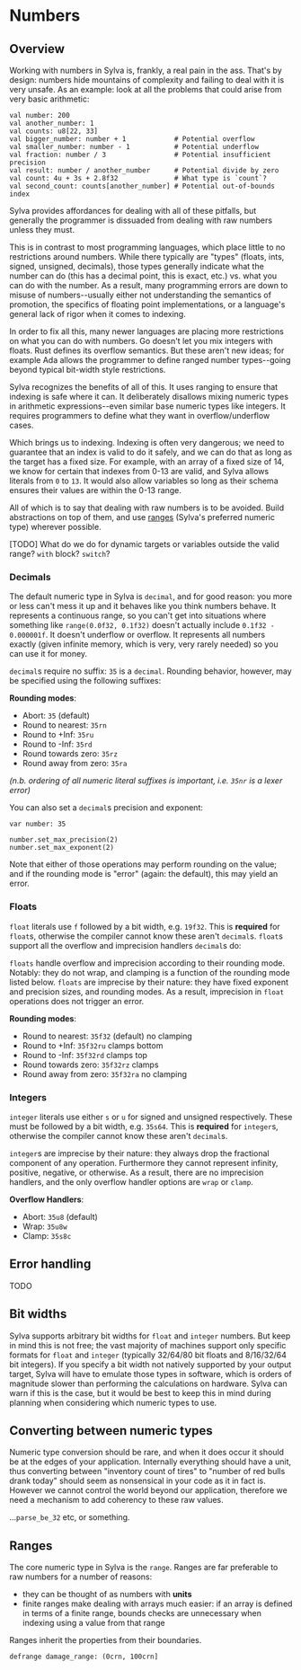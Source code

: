 # Numbers

## Overview

Working with numbers in Sylva is, frankly, a real pain in the ass.  That's by
design: numbers hide mountains of complexity and failing to deal with it is
very unsafe.  As an example: look at all the problems that could arise from
very basic arithmetic:

```sylva
val number: 200
val another_number: 1
val counts: u8[22, 33]
val bigger_number: number + 1            # Potential overflow
val smaller_number: number - 1           # Potential underflow
val fraction: number / 3                 # Potential insufficient precision
val result: number / another_number      # Potential divide by zero
val count: 4u + 3s + 2.8f32              # What type is `count`?
val second_count: counts[another_number] # Potential out-of-bounds index
```

Sylva provides affordances for dealing with all of these pitfalls, but
generally the programmer is dissuaded from dealing with raw numbers unless
they must.

This is in contrast to most programming languages, which place little to no
restrictions around numbers.  While there typically are "types" (floats, ints,
signed, unsigned, decimals), those types generally indicate what the number can
do (this has a decimal point, this is exact, etc.) vs. what you can do with the
number.  As a result, many programming errors are down to misuse of
numbers--usually either not understanding the semantics of promotion, the
specifics of floating point implementations, or a language's general lack of
rigor when it comes to indexing.

In order to fix all this, many newer languages are placing more restrictions on
what you can do with numbers.  Go doesn't let you mix integers with floats.
Rust defines its overflow semantics.  But these aren't new ideas; for example
Ada allows the programmer to define ranged number types--going beyond typical
bit-width style restrictions.

Sylva recognizes the benefits of all of this.  It uses ranging to ensure that
indexing is safe where it can.  It deliberately disallows mixing numeric types
in arithmetic expressions--even similar base numeric types like integers.  It
requires programmers to define what they want in overflow/underflow cases.

Which brings us to indexing.  Indexing is often very dangerous; we need to
guarantee that an index is valid to do it safely, and we can do that as long as
the target has a fixed size.  For example, with an array of a fixed size of 14,
we know for certain that indexes from 0-13 are valid, and Sylva allows literals
from `0` to `13`.  It would also allow variables so long as their schema
ensures their values are within the 0-13 range.

All of which is to say that dealing with raw numbers is to be avoided.  Build
abstractions on top of them, and use [ranges](ranges.md) (Sylva's preferred
numeric type) wherever possible.

[TODO] What do we do for dynamic targets or variables outside the valid range?
       `with` block?  `switch`?

### Decimals

The default numeric type in Sylva is `decimal`, and for good reason: you more
or less can't mess it up and it behaves like you think numbers behave.  It
represents a continuous range, so you can't get into situations where something
like `range(0.0f32, 0.1f32)` doesn't actually include `0.1f32 - 0.000001f`.  It
doesn't underflow or overflow.  It represents all numbers exactly (given
infinite memory, which is very, very rarely needed) so you can use it for
money.

`decimal`s require no suffix: `35` is a `decimal`.  Rounding behavior, however,
may be specified using the following suffixes:

**Rounding modes**:
- Abort:                `35` (default)
- Round to nearest:     `35rn`
- Round to +Inf:        `35ru`
- Round to -Inf:        `35rd`
- Round towards zero:   `35rz`
- Round away from zero: `35ra`

_(n.b. ordering of all numeric literal suffixes is important, i.e. `35nr` is a
lexer error)_

You can also set a `decimal`s precision and exponent:

```sylva
var number: 35

number.set_max_precision(2)
number.set_max_exponent(2)
```

Note that either of those operations may perform rounding on the value; and if
the rounding mode is "error" (again: the default), this may yield an error.

### Floats

`float` literals use `f` followed by a bit width, e.g. `19f32`.  This is
**required** for `float`s, otherwise the compiler cannot know these aren't
`decimal`s.  `float`s support all the overflow and imprecision handlers
`decimal`s do:

`floats` handle overflow and imprecision according to their rounding mode.
Notably: they do not wrap, and clamping is a function of the rounding mode
listed below.  `floats` are imprecise by their nature: they have fixed exponent
and precision sizes, and rounding modes.  As a result, imprecision in `float`
operations does not trigger an error.

**Rounding modes**:
- Round to nearest:     `35f32` (default) no clamping
- Round to +Inf:        `35f32ru` clamps bottom
- Round to -Inf:        `35f32rd` clamps top
- Round towards zero:   `35f32rz` clamps
- Round away from zero: `35f32ra` no clamping

### Integers

`integer` literals use either `s` or `u` for signed and unsigned respectively.
These must be followed by a bit width, e.g. `35s64`.  This is **required** for
`integer`s, otherwise the compiler cannot know these aren't `decimal`s.

`integer`s are imprecise by their nature: they always drop the fractional
component of any operation.  Furthermore they cannot represent infinity,
positive, negative, or otherwise.  As a result, there are no imprecision
handlers, and the only overflow handler options are `wrap` or `clamp`.

**Overflow Handlers**:
- Abort: `35u8` (default)
- Wrap:  `35u8w`
- Clamp: `35s8c`

## Error handling

TODO

## Bit widths

Sylva supports arbitrary bit widths for `float` and `integer` numbers.  But
keep in mind this is not free; the vast majority of machines support only
specific formats for `float` and `integer` (typically 32/64/80 bit floats and
8/16/32/64 bit integers).  If you specify a bit width not natively supported by
your output target, Sylva will have to emulate those types in software, which
is orders of magnitude slower than performing the calculations on hardware.
Sylva can warn if this is the case, but it would be best to keep this in mind
during planning when considering which numeric types to use.

## Converting between numeric types

Numeric type conversion should be rare, and when it does occur it should be at
the edges of your application.  Internally everything should have a unit, thus
converting between "inventory count of tires" to "number of red bulls drank
today" should seem as nonsensical in your code as it in fact is.  However we
cannot control the world beyond our application, therefore we need a mechanism
to add coherency to these raw values.

...`parse_be_32` etc, or something.

## Ranges

The core numeric type in Sylva is the `range`.  Ranges are far preferable to
raw numbers for a number of reasons:
- they can be thought of as numbers with **units**
- finite ranges make dealing with arrays much easier: if an array is defined
  in terms of a finite range, bounds checks are unnecessary when indexing using
  a value from that range

Ranges inherit the properties from their boundaries.

```sylva
defrange damage_range: (0crn, 100crn]
```
